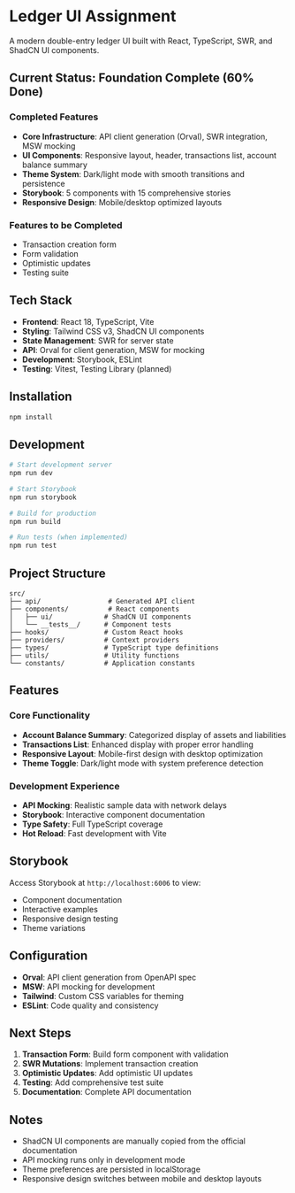 # Ledger UI Assignment

A modern double-entry ledger UI built with React, TypeScript, SWR, and ShadCN UI components.

## Current Status: Foundation Complete (60% Done)

### Completed Features
- **Core Infrastructure**: API client generation (Orval), SWR integration, MSW mocking
- **UI Components**: Responsive layout, header, transactions list, account balance summary
- **Theme System**: Dark/light mode with smooth transitions and persistence
- **Storybook**: 5 components with 15 comprehensive stories
- **Responsive Design**: Mobile/desktop optimized layouts

### Features to be Completed
- Transaction creation form
- Form validation
- Optimistic updates
- Testing suite

## Tech Stack

- **Frontend**: React 18, TypeScript, Vite
- **Styling**: Tailwind CSS v3, ShadCN UI components
- **State Management**: SWR for server state
- **API**: Orval for client generation, MSW for mocking
- **Development**: Storybook, ESLint
- **Testing**: Vitest, Testing Library (planned)

## Installation

```bash
npm install
```

## Development

```bash
# Start development server
npm run dev

# Start Storybook
npm run storybook

# Build for production
npm run build

# Run tests (when implemented)
npm run test
```

## Project Structure

```
src/
├── api/                 # Generated API client
├── components/          # React components
│   ├── ui/             # ShadCN UI components
│   └── __tests__/      # Component tests
├── hooks/              # Custom React hooks
├── providers/          # Context providers
├── types/              # TypeScript type definitions
├── utils/              # Utility functions
└── constants/          # Application constants
```

## Features

### Core Functionality
- **Account Balance Summary**: Categorized display of assets and liabilities
- **Transactions List**: Enhanced display with proper error handling
- **Responsive Layout**: Mobile-first design with desktop optimization
- **Theme Toggle**: Dark/light mode with system preference detection

### Development Experience
- **API Mocking**: Realistic sample data with network delays
- **Storybook**: Interactive component documentation
- **Type Safety**: Full TypeScript coverage
- **Hot Reload**: Fast development with Vite

## Storybook

Access Storybook at `http://localhost:6006` to view:
- Component documentation
- Interactive examples
- Responsive design testing
- Theme variations

## Configuration

- **Orval**: API client generation from OpenAPI spec
- **MSW**: API mocking for development
- **Tailwind**: Custom CSS variables for theming
- **ESLint**: Code quality and consistency

## Next Steps

1. **Transaction Form**: Build form component with validation
2. **SWR Mutations**: Implement transaction creation
3. **Optimistic Updates**: Add optimistic UI updates
4. **Testing**: Add comprehensive test suite
5. **Documentation**: Complete API documentation

## Notes

- ShadCN UI components are manually copied from the official documentation
- API mocking runs only in development mode
- Theme preferences are persisted in localStorage
- Responsive design switches between mobile and desktop layouts
